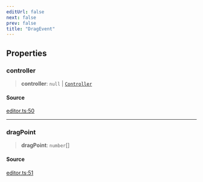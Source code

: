 ```yaml
---
editUrl: false
next: false
prev: false
title: "DragEvent"
---
```


## Properties

### controller

> **controller**: `null` \| [`Controller`](/api-core/classes/controller/)

#### Source

[editor.ts:50](https://github.com/dgmjs/dgmjs/blob/main/packages/core/src/editor.ts#L50)

***

### dragPoint

> **dragPoint**: `number`[]

#### Source

[editor.ts:51](https://github.com/dgmjs/dgmjs/blob/main/packages/core/src/editor.ts#L51)
